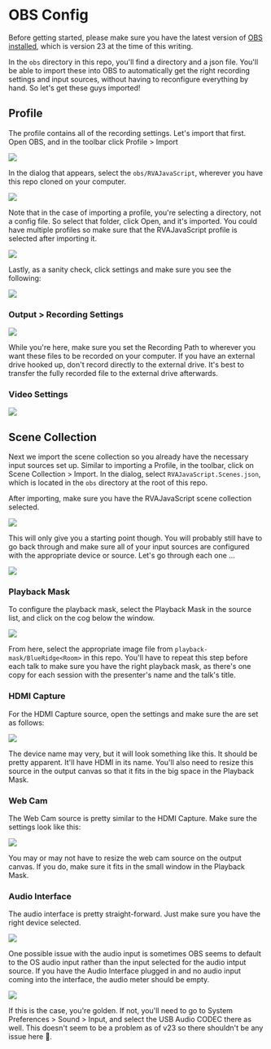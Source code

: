 # OBS Config

Before getting started, please make sure you have the latest version of [OBS installed](https://obsproject.com/download), which is version 23 at the time of this writing.

In the `obs` directory in this repo, you'll find a directory and a json file. You'll be able to import these into OBS to automatically get the right recording settings and input sources, without having to reconfigure everything by hand. So let's get these guys imported!

## Profile

The profile contains all of the recording settings. Let's import that first. Open OBS, and in the toolbar click Profile > Import

<div style="width: 500px;">
	<img src="./images/toolbar-profile-import.png" />
</div>

In the dialog that appears, select the `obs/RVAJavaScript`, wherever you have this repo cloned on your computer.

<div style="width: 400px;">
	<img src="./images/profile-import-dialog.png" />
</div>

Note that in the case of importing a profile, you're selecting a directory, not a config file. So select that folder, click Open, and it's imported. You could have multiple profiles so make sure that the RVAJavaScript profile is selected after importing it.

<div style="width: 400px;">
	<img src="./images/select-profile.png" />
</div>

Lastly, as a sanity check, click settings and make sure you see the following:

<div style="width: 300px;">
	<img src="./images/settings.png" />
</div>

### Output > Recording Settings

<div style="width: 600px;">
	<img src="./images/output-settings.png" />
</div>

While you're here, make sure you set the Recording Path to wherever you want these files to be recorded on your computer. If you have an external drive hooked up, don't record directly to the external drive. It's best to transfer the fully recorded file to the external drive afterwards.

### Video Settings

<div style="width: 600px;">
	<img src="./images/video-settings.png" />
</div>

## Scene Collection

Next we import the scene collection so you already have the necessary input sources set up. Similar to importing a Profile, in the toolbar, click on Scene Collection > Import. In the dialog, select `RVAJavaScript.Scenes.json`, which is located in the `obs` directory at the root of this repo.

After importing, make sure you have the RVAJavaScript scene collection selected.

<div style="width: 300px;">
	<img src="./images/select-scene.png" />
</div>

This will only give you a starting point though. You will probably still have to go back through and make sure all of your input sources are configured with the appropriate device or source. Let's go through each one ...

<div style="width: 600px;">
	<img src="./images/scene-sources.png" />
</div>

### Playback Mask

To configure the playback mask, select the Playback Mask in the source list, and click on the cog below the window.

<div style="width: 500px;">
	<img src="./images/playback-mask-config.png" />
</div>

From here, select the appropriate image file from `playback-mask/BlueRidge<Room>` in this repo. You'll have to repeat this step before each talk to make sure you have the right playback mask, as there's one copy for each session with the presenter's name and the talk's title.

### HDMI Capture

For the HDMI Capture source, open the settings and make sure the are set as follows:

<div style="width: 500px;">
	<img src="./images/hdmi-capture-config.png" />
</div>

The device name may very, but it will look something like this. It should be pretty apparent. It'll have HDMI in its name. You'll also need to resize this source in the output canvas so that it fits in the big space in the Playback Mask.

### Web Cam

The Web Cam source is pretty similar to the HDMI Capture. Make sure the settings look like this:

<div style="width: 500px;">
	<img src="./images/web-cam-config.png" />
</div>

You may or may not have to resize the web cam source on the output canvas. If you do, make sure it fits in the small window in the Playback Mask.

### Audio Interface

The audio interface is pretty straight-forward. Just make sure you have the right device selected.

<div style="width: 500px;">
	<img src="./images/audio-interface-config.png" />
</div>

One possible issue with the audio input is sometimes OBS seems to default to the OS audio input rather than the input selected for the audio intput source. If you have the Audio Interface plugged in and no audio input coming into the interface, the audio meter should be empty.

<div style="width: 400px;">
	<img src="./images/audio-meter.png" />
</div>

If this is the case, you're golden. If not, you'll need to go to System Preferences > Sound > Input, and select the USB Audio CODEC there as well. This doesn't seem to be a problem as of v23 so there shouldn't be any issue here 🤞.
